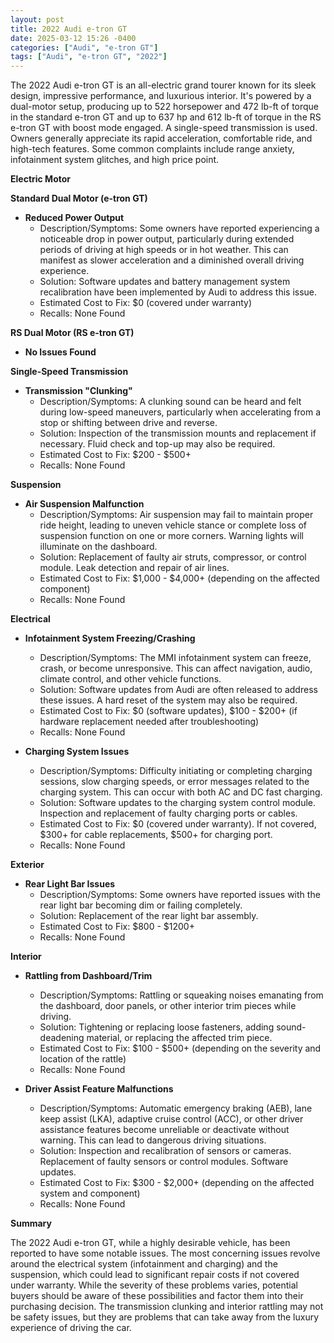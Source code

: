 ```yaml
---
layout: post
title: 2022 Audi e-tron GT
date: 2025-03-12 15:26 -0400
categories: ["Audi", "e-tron GT"]
tags: ["Audi", "e-tron GT", "2022"]
---
```

The 2022 Audi e-tron GT is an all-electric grand tourer known for its sleek design, impressive performance, and luxurious interior. It's powered by a dual-motor setup, producing up to 522 horsepower and 472 lb-ft of torque in the standard e-tron GT and up to 637 hp and 612 lb-ft of torque in the RS e-tron GT with boost mode engaged. A single-speed transmission is used. Owners generally appreciate its rapid acceleration, comfortable ride, and high-tech features. Some common complaints include range anxiety, infotainment system glitches, and high price point.

**Electric Motor**

**Standard Dual Motor (e-tron GT)**

*   **Reduced Power Output**
    *   Description/Symptoms: Some owners have reported experiencing a noticeable drop in power output, particularly during extended periods of driving at high speeds or in hot weather. This can manifest as slower acceleration and a diminished overall driving experience.
    *   Solution: Software updates and battery management system recalibration have been implemented by Audi to address this issue.
    *   Estimated Cost to Fix: $0 (covered under warranty)
    *   Recalls: None Found

**RS Dual Motor (RS e-tron GT)**

*   **No Issues Found**

**Single-Speed Transmission**

*   **Transmission "Clunking"**
    *   Description/Symptoms: A clunking sound can be heard and felt during low-speed maneuvers, particularly when accelerating from a stop or shifting between drive and reverse.
    *   Solution: Inspection of the transmission mounts and replacement if necessary. Fluid check and top-up may also be required.
    *   Estimated Cost to Fix: $200 - $500+
    *   Recalls: None Found

**Suspension**

*   **Air Suspension Malfunction**
    *   Description/Symptoms: Air suspension may fail to maintain proper ride height, leading to uneven vehicle stance or complete loss of suspension function on one or more corners. Warning lights will illuminate on the dashboard.
    *   Solution: Replacement of faulty air struts, compressor, or control module. Leak detection and repair of air lines.
    *   Estimated Cost to Fix: $1,000 - $4,000+ (depending on the affected component)
    *   Recalls: None Found

**Electrical**

*   **Infotainment System Freezing/Crashing**
    *   Description/Symptoms: The MMI infotainment system can freeze, crash, or become unresponsive. This can affect navigation, audio, climate control, and other vehicle functions.
    *   Solution: Software updates from Audi are often released to address these issues. A hard reset of the system may also be required.
    *   Estimated Cost to Fix: $0 (software updates), $100 - $200+ (if hardware replacement needed after troubleshooting)
    *   Recalls: None Found

*   **Charging System Issues**
    *   Description/Symptoms: Difficulty initiating or completing charging sessions, slow charging speeds, or error messages related to the charging system. This can occur with both AC and DC fast charging.
    *   Solution: Software updates to the charging system control module. Inspection and replacement of faulty charging ports or cables.
    *   Estimated Cost to Fix: $0 (covered under warranty). If not covered, $300+ for cable replacements, $500+ for charging port.
    *   Recalls: None Found

**Exterior**

*   **Rear Light Bar Issues**
    *   Description/Symptoms: Some owners have reported issues with the rear light bar becoming dim or failing completely.
    *   Solution: Replacement of the rear light bar assembly.
    *   Estimated Cost to Fix: $800 - $1200+
    *   Recalls: None Found

**Interior**

*   **Rattling from Dashboard/Trim**
    *   Description/Symptoms: Rattling or squeaking noises emanating from the dashboard, door panels, or other interior trim pieces while driving.
    *   Solution: Tightening or replacing loose fasteners, adding sound-deadening material, or replacing the affected trim piece.
    *   Estimated Cost to Fix: $100 - $500+ (depending on the severity and location of the rattle)
    *   Recalls: None Found

*   **Driver Assist Feature Malfunctions**
    * Description/Symptoms: Automatic emergency braking (AEB), lane keep assist (LKA), adaptive cruise control (ACC), or other driver assistance features become unreliable or deactivate without warning. This can lead to dangerous driving situations.
    *   Solution: Inspection and recalibration of sensors or cameras. Replacement of faulty sensors or control modules. Software updates.
    *   Estimated Cost to Fix: $300 - $2,000+ (depending on the affected system and component)
    *   Recalls: None Found

**Summary**

The 2022 Audi e-tron GT, while a highly desirable vehicle, has been reported to have some notable issues. The most concerning issues revolve around the electrical system (infotainment and charging) and the suspension, which could lead to significant repair costs if not covered under warranty. While the severity of these problems varies, potential buyers should be aware of these possibilities and factor them into their purchasing decision. The transmission clunking and interior rattling may not be safety issues, but they are problems that can take away from the luxury experience of driving the car.

